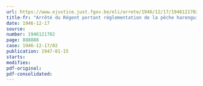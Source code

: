 ```yaml
---
url: https://www.ejustice.just.fgov.be/eli/arrete/1946/12/17/1946121702/justel
title-fr: "Arrêté du Régent portant règlementation de la pêche harenguière dans les eaux territoriales"
date: 1946-12-17
source:
number: 1946121702
page: 888888
case: 1946-12-17/02
publication: 1947-01-15
starts:
modifies:
pdf-original:
pdf-consolidated:
---
```


